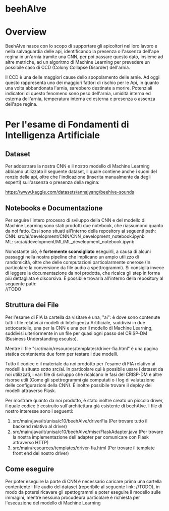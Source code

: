 # beehAIve

# Overview

BeehAIve nasce con lo scopo di supportare gli apicoltori nel loro lavoro e nella salvaguardia delle api, identificando la presenza o l'assenza dell'ape regina in un'arnia tramite una CNN, per poi passare questo dato, insieme ad altre metriche, ad un algoritmo di Machine Learning per prevedere un possibile caso di CCD (Colony Collapse Disorder) dell'arnia.

Il CCD è una delle maggiori cause dello spopolamento delle arnie. Ad oggi questo rappresenta uno dei maggiori fattori di rischio per le Api, in quanto una volta abbandonata l'arnia, sarebbero destinate a morire. Potenziali indicatori di questo fenomeno sono peso dell'arnia, umidità interna ed esterna dell'arnia, temperatura interna ed esterna e presenza o assenza dell'ape regina.

# Per l'esame di Fondamenti di Intelligenza Artificiale

## Dataset

Per addestrare la nostra CNN e il nostro modello di Machine Learning abbiamo utilizzato il seguente dataset, il quale contiene anche i suoni del ronzio delle api, oltre che l'indicazione (inserita manualmente da degli esperti) sull'assenza o presenza della regina:

https://www.kaggle.com/datasets/annajyang/beehive-sounds

## Notebooks e Documentazione

Per seguire l'intero processo di sviluppo della CNN e del modello di Machine Learning sono stati prodotti due notebook, che riassumono quanto da noi fatto. Essi sono situati ail'interno della repository ai seguenti path: <br/>
CNN: src/ai/development/CNN/CNN_development_notebook.ipynb <br/>
ML: src/ai/development/ML/ML_development_notebook.ipynb

Nonostante ciò, è **fortemente sconsigliato** eseguirli, a causa di alcuni passaggi nella nostra pipeline che implicano un ampio utilizzo di randomicità, oltre che delle computazioni particolarmente onerose (In particolare la conversione da file audio a spettrogrammi). Si consiglia invece di leggere la documentazione da noi prodotta, che ricalca gli step in forma più dettagliata e discorsiva.
È possibile trovarla all'interno della repository al seguente path: <br/>
//TODO

## Struttura dei File 

Per l'esame di FIA la cartella da visitare è una, "ai": è dove sono contenute tutti i file relativi ai modelli di Intelligenza Artificiale, suddivisi in due sottocartelle, una per la CNN e una per il modello di Machine Learning, suddivisi ulteriormente in un file per quasi ogni passo del CRISP-DM (Business Understanding esculso).

Mentre il file "src/main/resources/templates/driver-fia.html" è una pagina statica contentente due form per testare i due modelli.

Tutto il codice e il materiale da noi prodotto per l'esame di FIA relativo ai modelli è situato sotto src/ai. In particolare qui è possibile usare i dataset da noi utilizzati, i vari file di sviluppo che ricalcano le fasi del CRISP-DM e altre risorse utili (Come gli spettrogrammi già computati o i log di valutazione delle configurazioni della CNN). É inoltre possibile trovare il deploy dei modelli attraverso Flask.

Per mostrare quanto da noi prodotto, è stato inoltre creato un piccolo driver, il quale codice è costruito sull'architettura già esistente di beehAIve. I file di nostro interesse sono i seguenti: <br/>
1. src/main/java/it/unisa/c10/beehAIve/driverFia (Per trovare tutto il backend relativo al driver) <br/>
2. src/main/java/it/unisa/c10/beehAIve/misc/FlaskAdapter.java (Per trovare la nostra implementazione dell'adapter per comunicare con Flask attraverso HTTP) <br/>
3. src/main/resources/templates/driver-fia.html (Per trovare il template front end del nostro driver)

## Come eseguire

Per poter eseguire la parte di CNN è necessario caricare prima una cartella contentente i file audio del dataset (reperibile al seguente link: //TODO), in modo da potersi ricavare gli spettogrammi e poter eseguire il modello sulle immagini, mentre nessuna procudeura particolare è richiesta per l'esecuzione del modello di Machine Learning

